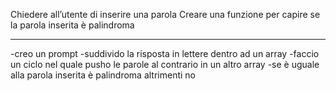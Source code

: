 Chiedere all’utente di inserire una parola
Creare una funzione per capire se la parola inserita è palindroma

----------------------------------------------------------------------------------

-creo un prompt 
-suddivido la risposta in lettere dentro ad un array
-faccio un ciclo nel quale pusho le parole al contrario in un altro array
-se è uguale alla parola inserita è palindroma altrimenti no